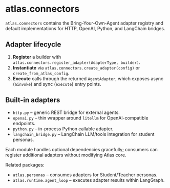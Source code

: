 # atlas.connectors

`atlas.connectors` contains the Bring-Your-Own-Agent adapter registry and default implementations for HTTP, OpenAI, Python, and LangChain bridges.

## Adapter lifecycle

1. **Register** a builder with `atlas.connectors.register_adapter(AdapterType, builder)`.
2. **Instantiate** via `atlas.connectors.create_adapter(config)` or `create_from_atlas_config`.
3. **Execute** calls through the returned `AgentAdapter`, which exposes async (`ainvoke`) and sync (`execute`) entry points.

## Built-in adapters

- `http.py` – generic REST bridge for external agents.
- `openai.py` – thin wrapper around `litellm` for OpenAI-compatible endpoints.
- `python.py` – in-process Python callable adapter.
- `langchain_bridge.py` – LangChain LLM/tools integration for student personas.

Each module handles optional dependencies gracefully; consumers can register additional adapters without modifying Atlas core.

Related packages:

- `atlas.personas` – consumes adapters for Student/Teacher personas.
- `atlas.runtime.agent_loop` – executes adapter results within LangGraph.
